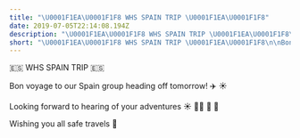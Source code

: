 ```yaml
---
title: "\U0001F1EA\U0001F1F8 WHS SPAIN TRIP \U0001F1EA\U0001F1F8"
date: 2019-07-05T22:14:08.194Z
description: "\U0001F1EA\U0001F1F8 WHS SPAIN TRIP \U0001F1EA\U0001F1F8\n\nBon voyage to our Spain group heading off tomorrow! ✈️ ☀️\n"
short: "\U0001F1EA\U0001F1F8 WHS SPAIN TRIP \U0001F1EA\U0001F1F8\n\nBon voyage to our Spain group heading off tomorrow! ✈️ ☀️\n"
---
```

🇪🇸 WHS SPAIN TRIP 🇪🇸



Bon voyage to our Spain group heading off tomorrow! ✈️ ☀️



Looking forward to hearing of your adventures ☀️ 💃🏻 🥘 🎉



Wishing you all safe travels 🥰
